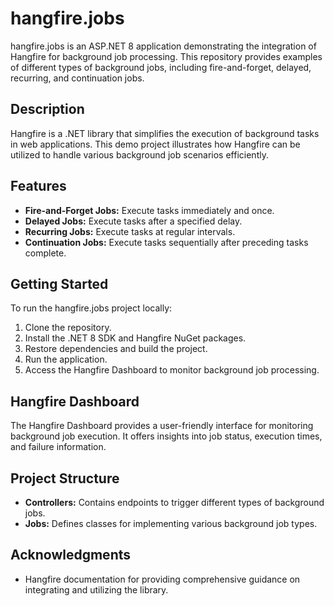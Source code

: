 # hangfire.jobs

hangfire.jobs is an ASP.NET 8 application demonstrating the integration of Hangfire for background job processing. This repository provides examples of different types of background jobs, including fire-and-forget, delayed, recurring, and continuation jobs.

## Description

Hangfire is a .NET library that simplifies the execution of background tasks in web applications. This demo project illustrates how Hangfire can be utilized to handle various background job scenarios efficiently.

## Features

- **Fire-and-Forget Jobs:** Execute tasks immediately and once.
- **Delayed Jobs:** Execute tasks after a specified delay.
- **Recurring Jobs:** Execute tasks at regular intervals.
- **Continuation Jobs:** Execute tasks sequentially after preceding tasks complete.

## Getting Started

To run the hangfire.jobs project locally:

1. Clone the repository.
2. Install the .NET 8 SDK and Hangfire NuGet packages.
3. Restore dependencies and build the project.
4. Run the application.
5. Access the Hangfire Dashboard to monitor background job processing.

## Hangfire Dashboard

The Hangfire Dashboard provides a user-friendly interface for monitoring background job execution. It offers insights into job status, execution times, and failure information.

## Project Structure

- **Controllers:** Contains endpoints to trigger different types of background jobs.
- **Jobs:** Defines classes for implementing various background job types.

## Acknowledgments

- Hangfire documentation for providing comprehensive guidance on integrating and utilizing the library.

